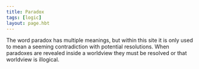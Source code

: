 ```yaml
---
title: Paradox
tags: [logic]
layout: page.hbt
---
```


The word paradox has multiple meanings, but within this site it is only used to mean a seeming contradiction with potential resolutions.  When paradoxes are revealed inside a worldview they must be resolved or that worldview is illogical.